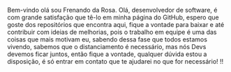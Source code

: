 Bem-vindo 
olá sou Frenando da Rosa.
Olá, desenvolvedor de software, é com grande satisfação que tê-lo em minha página do GitHub, espero que goste dos repositórios que encontra aqui, fique a vontade para baixar e até contribuir com ideias de melhorias, pois o trabalho em equipe é uma das coisas que mais motivam eu, sabendo dessa fase que todos estamos vivendo, sabemos que o distanciamento é necessário, mas nós Devs devemos ficar juntos, então fique a vontade, qualquer dúvida estou a disposição, é só entrar em contato que te ajudarei no que for necessário! !!


